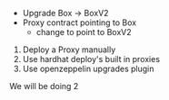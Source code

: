 - Upgrade Box -> BoxV2
- Proxy contract pointing to Box
    - change to point to BoxV2

1. Deploy a Proxy manually
2. Use hardhat deploy's built in proxies
3. Use openzeppelin upgrades plugin

We will be doing 2
